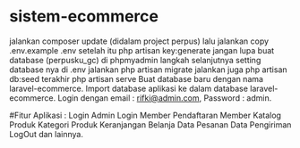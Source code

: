 # sistem-ecommerce
jalankan composer update (didalam project perpus)
lalu jalankan copy .env.example .env
setelah itu php artisan key:generate
jangan lupa buat database (perpusku_gc) di phpmyadmin
langkah selanjutnya setting database nya di .env
jalankan php artisan migrate
jalankan juga php artisan db:seed
terakhir php artisan serve
Buat database baru dengan nama laravel-ecommerce.
Import database aplikasi ke dalam database laravel-ecommerce.
Login dengan email : rifki@admin.com, Password : admin.


#Fitur Aplikasi :
    Login Admin
    Login Member
    Pendaftaran Member
    Katalog Produk
    Kategori Produk
    Keranjangan Belanja
    Data Pesanan
    Data Pengiriman
    LogOut
    dan lainnya.
